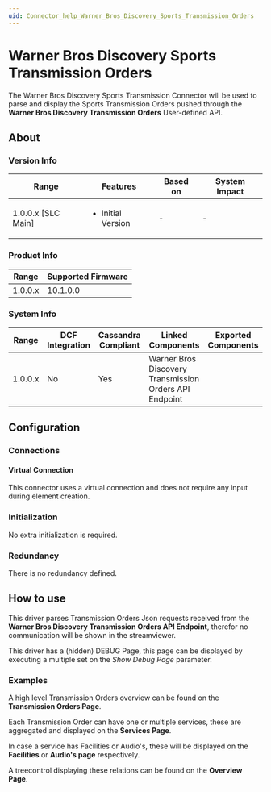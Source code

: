 ```yaml
---
uid: Connector_help_Warner_Bros_Discovery_Sports_Transmission_Orders
---
```


# Warner Bros Discovery Sports Transmission Orders

The Warner Bros Discovery Sports Transmission Connector will be used to parse and display the Sports Transmission Orders pushed through the **Warner Bros Discovery Transmission Orders** User-defined API.

## About

### Version Info

|Range  |Features  |Based on  |System Impact  |
|---------|---------|---------|---------|
|1.0.0.x [SLC Main]     |<ul><li>Initial Version</li></ul>         |-         |-         |

### Product Info

|Range  |Supported Firmware  |
|---------|---------|
|1.0.0.x     |10.1.0.0         |

### System Info

|Range  |DCF Integration  |Cassandra Compliant  |Linked Components  |Exported Components   |
|---------|---------|---------|---------|---------|
|1.0.0.x    |No       |Yes         |Warner Bros Discovery Transmission Orders API Endpoint         |   |

## Configuration

### Connections

#### Virtual Connection

This connector uses a virtual connection and does not require any input during element creation.

### Initialization

No extra initialization is required.

### Redundancy

There is no redundancy defined.


## How to use

This driver parses Transmission Orders Json requests received from the **Warner Bros Discovery Transmission Orders API Endpoint**, therefor no communication will be shown in the streamviewer.

This driver has a (hidden) DEBUG Page, this page can be displayed by executing a multiple set on the *Show Debug Page* parameter.

### Examples

A high level Transmission Orders overview can be found on the **Transmission Orders Page**.

Each Transmission Order can have one or multiple services, these are aggregated and displayed on the **Services Page**.

In case a service has Facilities or Audio's, these will be displayed on the **Facilities** or **Audio's page** respectively.

A treecontrol displaying these relations can be found on the **Overview Page**.